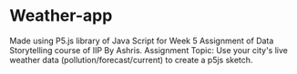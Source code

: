 # Weather-app
Made using P5.js library of Java Script for Week 5 Assignment of Data Storytelling course of IIP By Ashris.
Assignment Topic: Use your city's live weather data (pollution/forecast/current) to create a p5js sketch.
 
